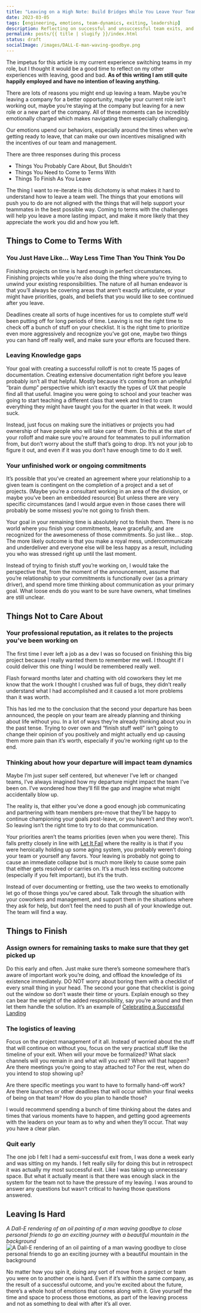 ```yaml
---
title: "Leaving on a High Note: Build Bridges While You Leave Your Team"
date: 2023-03-05
tags: [engineering, emotions, team-dynamics, exiting, leadership]
description: Reflecting on successful and unsuccessful team exits, and what I learned from them.
permalink: posts/{{ title | slugify }}/index.html
status: draft
socialImage: /images/DALL-E-man-waving-goodbye.png
---
```


<aside> 
The impetus for this article is my current experience switching teams in my role, but I thought it would be a good time to reflect on my other experiences with leaving, good and bad. <b>As of this writing I am still quite happily employed and have no intention of leaving anything.</b>
</aside>

There are lots of reasons you might end up leaving a team. Maybe you’re leaving a company for a better opportunity, maybe your current role isn’t working out, maybe you’re staying at the company but leaving for a new role or a new part of the company. All of these moments can be incredibly emotionally charged which makes navigating them especially challenging.

Our emotions upend our behaviors, especially around the times when we’re getting ready to leave, that can make our own incentives misaligned with the incentives of our team and management.

There are three responses during this process

- Things You Probably Care About, But Shouldn’t
- Things You Need to Come to Terms With
- Things To Finish As You Leave

The thing I want to re-iterate is this dichotomy is what makes it hard to understand how to leave a team well. The things that your emotions will push you to do are not aligned with the things that will help support your teammates in the best possible way. Coming to terms with the challenges will help you leave a more lasting impact, and make it more likely that they appreciate the work you did and how you left.

## Things to Come to Terms With

### You Just Have Like… Way Less Time Than You Think You Do

Finishing projects on time is hard enough in perfect circumstances. Finishing projects while you’re also doing the thing where you’re trying to unwind your existing responsibilities. The nature of all human endeavor is that you’ll always be covering areas that aren’t exactly articulate, or your might have priorities, goals, and beliefs that you would like to see continued after you leave.

Deadlines create all sorts of huge incentives for us to complete stuff we’d been putting off for long periods of time. Leaving is not the right time to check off a bunch of stuff on your checklist. It is the right time to prioritize even more aggressively and recognize you’ve got one, maybe two things you can hand off really well, and make sure your efforts are focused there.

### Leaving Knowledge gaps

Your goal with creating a successful rolloff is not to create 15 pages of documentation. Creating extensive documentation right before you leave probably isn’t all that helpful. Mostly because it’s coming from an unhelpful “brain dump” perspective which isn’t exactly the types of UX that people find all that useful. Imagine you were going to school and your teacher was going to start teaching a different class that week and tried to cram everything they might have taught you for the quarter in that week. It would suck.

Instead, just focus on making sure the initiatives or projects you had ownership of have people who will take care of them. Do this at the start of your rolloff and make sure you’re around for teammates to pull information from, but don’t worry about the stuff that’s going to drop. It’s not your job to figure it out, and even if it was you don’t have enough time to do it well.

### Your unfinished work or ongoing commitments

It’s possible that you’ve created an agreement where your relationship to a given team is contingent on the completion of a project and a set of projects. (Maybe you’re a consultant working in an area of the division, or maybe you’ve been an embedded resource) But unless there are very specific circumstances (and I would argue even in those cases there will probably be some misses) you’re not going to finish them.

Your goal in your remaining time is absolutely not to finish them. There is no world where you finish your commitments, leave gracefully, and are recognized for the awesomeness of those commitments. So just like… stop. The more likely outcome is that you make a royal mess, undercommunicate and underdeliver and everyone else will be less happy as a result, including you who was stressed right up until the last moment.

Instead of trying to finish stuff you’re working on, I would take the perspective that, from the moment of the announcement, assume that you’re relationship to your commitments is functionally over (as a primary driver), and spend more time thinking about communication as your primary goal. What loose ends do you want to be sure have owners, what timelines are still unclear.

## Things Not to Care About

### Your professional reputation, as it relates to the projects you’ve been working on

The first time I ever left a job as a dev I was so focused on finishing this big project because I really wanted them to remember me well. I thought if I could deliver this one thing I would be remembered really well.

Flash forward months later and chatting with old coworkers they let me know that the work I thought I crushed was full of bugs, they didn’t really understand what I had accomplished and it caused a lot more problems than it was worth.

This has led me to the conclusion that the second your departure has been announced, the people on your team are already planning and thinking about life without you. In a lot of ways they’re already thinking about you in the past tense. Trying to over own and “finish stuff well” isn’t going to change their opinion of you positively and might actually end up causing them more pain than it’s worth, especially if you’re working right up to the end.

### Thinking about how your departure will impact team dynamics

Maybe I’m just super self centered, but whenever I’ve left or changed teams, I’ve always imagined how my departure might impact the team I’ve been on. I’ve wondered how they’ll fill the gap and imagine what might accidentally blow up.

The reality is, that either you’ve done a good enough job communicating and partnering with team members pre-move that they’ll be happy to continue championing your goals post-leave, or you haven’t and they won’t. So leaving isn’t the right time to try to do that communication.

Your priorities aren’t the teams priorities (even when you were there). This falls pretty closely in line with [Let It Fail](https://www.maxcountryman.com/articles/let-it-fail) where the reality is is that if you were heroically holding up some aging system, you probably weren’t doing your team or yourself any favors. Your leaving is probably not going to cause an immediate collapse but is much more likely to cause some pain that either gets resolved or carries on. It’s a much less exciting outcome (especially if you felt important), but it’s the truth.

Instead of over documenting or fretting, use the two weeks to emotionally let go of those things you’ve cared about. Talk through the situation with your coworkers and management, and support them in the situations where they ask for help, but don’t feel the need to push all of your knowledge out. The team will find a way.

## Things to Finish

### Assign owners for remaining tasks to make sure that they get picked up

Do this early and often. Just make sure there’s someone somewhere that’s aware of important work you’re doing, and offload the knowledge of its existence immediately. DO NOT worry about boring them with a checklist of every small thing in your head. The second your gone that checklist is going out the window so don’t waste their time or yours. Explain enough so they can bear the weight of the added responsibility, say you’re around and then let them handle the solution. It’s an example of [Celebrating a Successful Landing](https://www.urback.net/posts/a-deeply-incomplete-review-of-the-staff-engineer-s-path/)

### The logistics of leaving

Focus on the project management of it all. Instead of worried about the stuff that will continue on without you, focus on the very practical stuff like the timeline of your exit. When will your move be formalized? What slack channels will you remain in and what will you exit? When will that happen? Are there meetings you’re going to stay attached to? For the rest, when do you intend to stop showing up?

Are there specific meetings you want to have to formally hand-off work? Are there launches or other deadlines that will occur within your final weeks of being on that team? How do you plan to handle those?

I would recommend spending a bunch of time thinking about the dates and times that various moments have to happen, and getting good agreements with the leaders on your team as to why and when they’ll occur. That way you have a clear plan.

### Quit early

The one job I felt I had a semi-successful exit from, I was done a week early and was sitting on my hands. I felt really silly for doing this but in retrospect it was actually my most successful exit. Like I was taking up unnecessary space. But what it actually meant is that there was enough slack in the system for the team not to have the pressure of my leaving. I was around to answer any questions but wasn’t critical to having those questions answered.

## Leaving Is Hard

_A Dall-E rendering of an oil painting of a man waving goodbye to close personal friends to go an exciting journey with a beautiful mountain in the background_
![A Dall-E rendering of an oil painting of a man waving goodbye to close personal friends to go an exciting journey with a beautiful mountain in the background](/images/DALL-E-man-waving-goodbye.png)

No matter how you spin it, doing any sort of move from a project or team you were on to another one is hard. Even if it’s within the same company, as the result of a successful outcome, and you’re excited about the future, there’s a whole host of emotions that comes along with it. Give yourself the time and space to process those emotions, as part of the leaving process and not as something to deal with after it’s all over.
